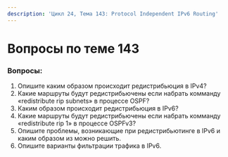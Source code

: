 ```yaml
---
description: 'Цикл 24, Тема 143: Protocol Independent IPv6 Routing'
---
```


# Вопросы по теме 143

### Вопросы:

1. Опишите каким образом происходит редистрибьюция в IPv4?
2. Какие маршруты будут редистрибьючены если набрать комманду «redistribute rip subnets» в процессе OSPF?
3. Каким образом происходит редистрибьюция в IPv6?
4. Какие маршруты будут редистрибьючены если набрать комманду «redistribute rip 1» в процессе OSPFv3?
5. Опишите проблемы, возникающие при редистрибьютинге в IPv6 и каким образом из можно решить.
6. Опишите варианты фильтрации трафика в IPv6.

